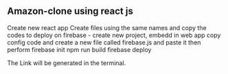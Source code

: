 ## Amazon-clone using react js
Create new react app
Create files using the same names and copy the codes
to deploy on firebase - 
create new project, embedd in web app copy config code and create a new file called firebase.js and paste it
then perform firebase init
npm run build
firebase deploy

The Link will be generated in the terminal.
